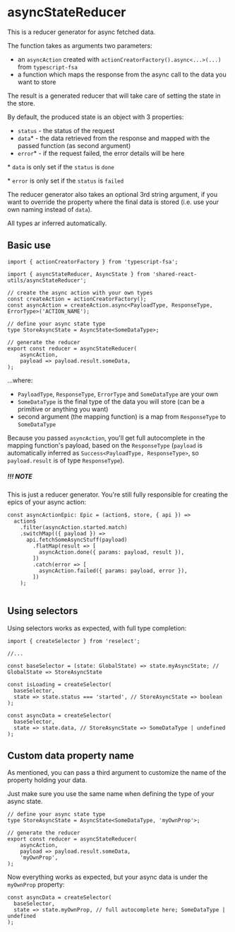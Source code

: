 # asyncStateReducer

This is a reducer generator for async fetched data.

The function takes as arguments two parameters:
- an `asyncAction` created with `actionCreatorFactory().async<...>(...)` from `typescript-fsa`
- a function which maps the response from the async call to the data you want to store

The result is a generated reducer that will take care of setting the state in the store.

By default, the produced state is an object with 3 properties:
- `status` - the status of the request
- `data`* - the data retrieved from the response and mapped with the passed function (as second argument)
- `error`* - if the request failed, the error details will be here

\* `data` is only set if the `status` is `done`

\* `error` is only set if the `status` is `failed`

The reducer generator also takes an optional 3rd string argument, if you want to override the property where the final data is stored
(i.e. use your own naming instead of `data`).

All types ar inferred automatically.

## Basic use

```tsx
import { actionCreatorFactory } from 'typescript-fsa';

import { asyncStateReducer, AsyncState } from 'shared-react-utils/asyncStateReducer';

// create the async action with your own types
const createAction = actionCreatorFactory();
const asyncAction = createAction.async<PayloadType, ResponseType, ErrorType>('ACTION_NAME');

// define your async state type
type StoreAsyncState = AsyncState<SomeDataType>;

// generate the reducer
export const reducer = asyncStateReducer(
    asyncAction,
    payload => payload.result.someData,
);

```

...where:
- `PayloadType`, `ResponseType`, `ErrorType` and `SomeDataType` are your own
- `SomeDataType` is the final type of the data you will store (can be a primitive or anything you want)
- second argument (the mapping function) is a map from `ResponseType` to `SomeDataType`


Because you passed `asyncAction`, you'll get full autocomplete in the mapping function's payload, based on the `ResponseType`
(`payload` is automatically inferred as `Success<PayloadType, ResponseType>`, so `payload.result` is of type `ResponseType`).

##### !!! NOTE

This is just a reducer generator. You're still fully responsible for creating the epics of your async action:

```tsx
const asyncActionEpic: Epic = (action$, store, { api }) =>
  action$
    .filter(asyncAction.started.match)
    .switchMap(({ payload }) =>
      api.fetchSomeAsyncStuff(payload)
        .flatMap(result => [
          asyncAction.done({ params: payload, result }),
        ])
        .catch(error => [
          asyncAction.failed({ params: payload, error }),
        ])
    );
     
```

## Using selectors

Using selectors works as expected, with full type completion: 

```tsx
import { createSelector } from 'reselect';

//...

const baseSelector = (state: GlobalState) => state.myAsyncState; // GlobalState => StoreAsyncState

const isLoading = createSelector(
  baseSelector,
  state => state.status === 'started', // StoreAsyncState => boolean
);

const asyncData = createSelector(
  baseSelector,
  state => state.data, // StoreAsyncState => SomeDataType | undefined
);

```

## Custom data property name

As mentioned, you can pass a third argument to customize the name of the property holding your data.

Just make sure you use the same name when defining the type of your async state.

```tsx
// define your async state type
type StoreAsyncState = AsyncState<SomeDataType, 'myOwnProp'>;

// generate the reducer
export const reducer = asyncStateReducer(
    asyncAction,
    payload => payload.result.someData,
    'myOwnProp',
);

```

Now everything works as expected, but your async data is under the `myOwnProp` property:

```tsx
const asyncData = createSelector(
  baseSelector,
  state => state.myOwnProp, // full autocomplete here; SomeDataType | undefined
);
```
